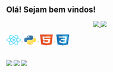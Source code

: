 ## Olá! Sejam bem vindos!

<div align="center">
  <a href="https://github.com/EduardoIgorSSD">
  <img height="180em" src="https://github-readme-stats.vercel.app/api?username=EduardoIgorSSD&show_icons=true&theme=chartreuse-dark&include_all_commits=true&count_private=true"/>
  <img height="180em" src="https://github-readme-stats.vercel.app/api/top-langs/?username=EduardoIgorSSD&layout=compact&langs_count=7&theme=chartreuse-dark"/>
</div>
<div style="display: inline_block"><br>
  <img align="center" alt="React-EDU" height="30" width="40" src="https://raw.githubusercontent.com/devicons/devicon/master/icons/react/react-original.svg">
  <img align="center" alt="Python-EDU" height="30" width="40" src="https://raw.githubusercontent.com/devicons/devicon/master/icons/python/python-original.svg">
  <img align="center" alt="HTML-EDU" height="30" width="40" src="https://raw.githubusercontent.com/devicons/devicon/master/icons/html5/html5-original.svg">
  <img align="center" alt="CSS-EDU" height="30" width="40" src="https://raw.githubusercontent.com/devicons/devicon/master/icons/css3/css3-original.svg">
</div>
  
  #
  <div> 
  <a href="https://www.instagram.com/eduardo_bigz/" target="_blank"><img src="https://img.shields.io/badge/-Instagram-%23E4405F?style=for-the-badge&logo=instagram&logoColor=white" target="_blank"></a>
  <a href = "eduardossd7@gmail.com"><img src="https://img.shields.io/badge/-Gmail-%23333?style=for-the-badge&logo=gmail&logoColor=white" target="_blank"></a>
  <a href="https://www.linkedin.com/in/eduardo-igor-s-s-doria-13891017b/" target="_blank"><img src="https://img.shields.io/badge/-LinkedIn-%230077B5?style=for-the-badge&logo=linkedin&logoColor=white" target="_blank"></a> 
 
</div>

  
